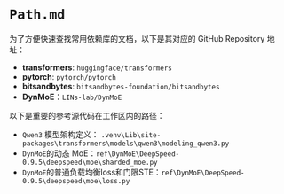 # `Path.md`

为了方便快速查找常用依赖库的文档，以下是其对应的 GitHub Repository 地址：

- **transformers**: `huggingface/transformers`
- **pytorch**: `pytorch/pytorch`
- **bitsandbytes**: `bitsandbytes-foundation/bitsandbytes`
- **DynMoE**：`LINs-lab/DynMoE`

以下是重要的参考源代码在工作区内的路径：

- `Qwen3` 模型架构定义： `.venv\Lib\site-packages\transformers\models\qwen3\modeling_qwen3.py`
- `DynMoE`的动态 MoE：`ref\DynMoE\DeepSpeed-0.9.5\deepspeed\moe\sharded_moe.py`
- `DynMoE`的普通负载均衡loss和门限STE：`ref\DynMoE\DeepSpeed-0.9.5\deepspeed\moe\loss.py`
